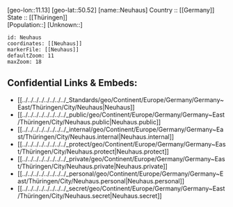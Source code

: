 ﻿---
location: [50.52,11.13] 
mapzoom: [7,12] 
mapmarker: city 
type: City
tags:
- geo/City


SpocWebEntityId: 32827
isDeleted: false
confidential: public

---
[geo-lon::11.13] 
[geo-lat::50.52] 
[name::Neuhaus] 
Country :: [[Germany]]  
State :: [[Thüringen]]  
[Population::] 
[Unknown::] 


```leaflet
id: Neuhaus
coordinates: [[Neuhaus]] 
markerFile: [[Neuhaus]] 
defaultZoom: 11 
maxZoom: 18
```


## Confidential Links & Embeds: 
- [[../../../../../../../../_Standards/geo/Continent/Europe/Germany/Germany~East/Thüringen/City/Neuhaus|Neuhaus]] 
- [[../../../../../../../../_public/geo/Continent/Europe/Germany/Germany~East/Thüringen/City/Neuhaus.public|Neuhaus.public]] 
- [[../../../../../../../../_internal/geo/Continent/Europe/Germany/Germany~East/Thüringen/City/Neuhaus.internal|Neuhaus.internal]] 
- [[../../../../../../../../_protect/geo/Continent/Europe/Germany/Germany~East/Thüringen/City/Neuhaus.protect|Neuhaus.protect]] 
- [[../../../../../../../../_private/geo/Continent/Europe/Germany/Germany~East/Thüringen/City/Neuhaus.private|Neuhaus.private]] 
- [[../../../../../../../../_personal/geo/Continent/Europe/Germany/Germany~East/Thüringen/City/Neuhaus.personal|Neuhaus.personal]] 
- [[../../../../../../../../_secret/geo/Continent/Europe/Germany/Germany~East/Thüringen/City/Neuhaus.secret|Neuhaus.secret]] 
